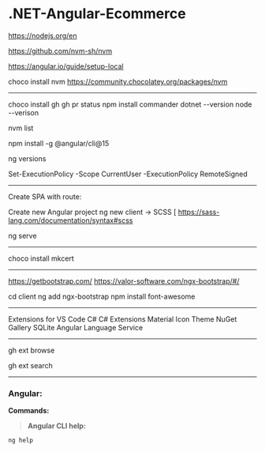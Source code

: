 # .NET-Angular-Ecommerce


https://nodejs.org/en

https://github.com/nvm-sh/nvm

https://angular.io/guide/setup-local

choco install nvm
https://community.chocolatey.org/packages/nvm

---
choco install gh
gh pr status
npm install commander
dotnet --version
node --verison

nvm list

npm install -g @angular/cli@15

ng versions

Set-ExecutionPolicy -Scope CurrentUser -ExecutionPolicy RemoteSigned

---

Create SPA with route:

Create new Angular project
ng new client
-> SCSS   [ https://sass-lang.com/documentation/syntax#scss

ng serve

---

choco install mkcert

---

https://getbootstrap.com/
https://valor-software.com/ngx-bootstrap/#/

cd client
ng add ngx-bootstrap
npm install font-awesome

---

Extensions for VS Code
C#
C# Extensions
Material Icon Theme
NuGet Gallery
SQLite
Angular Language Service

---

gh ext browse

gh ext search

---

### **Angular:**

**Commands:**

> **Angular CLI help:**
```
ng help
```